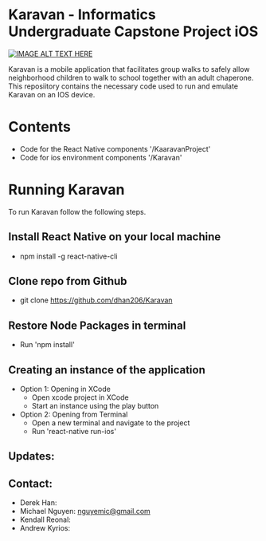 # Karavan - Informatics Undergraduate Capstone Project iOS

[![IMAGE ALT TEXT HERE](https://img.youtube.com/vi/hBWK14Ubp88/0.jpg)](https://www.youtube.com/watch?v=hBWK14Ubp88)

Karavan is a mobile application that facilitates group walks to safely allow neighborhood children to walk to school together with an adult chaperone. This reposiitory contains the necessary code used to run and emulate Karavan on an IOS device.

# Contents
 * Code for the React Native components '/KaaravanProject'
 * Code for ios environment components '/Karavan'

# Running Karavan
To run Karavan follow the following steps.

## Install React Native on your local machine
  * npm install -g react-native-cli
## Clone repo from Github 
  * git clone https://github.com/dhan206/Karavan
## Restore Node Packages in terminal
  * Run 'npm install'
## Creating an instance of the application
  * Option 1: Opening in XCode
    * Open xcode project in XCode
    * Start an instance using the play button
  * Option 2: Opening from Terminal
    * Open a new terminal and navigate to the project
    * Run 'react-native run-ios'

## Updates:

## Contact:
 * Derek Han:
 * Michael Nguyen: nguyemic@gmail.com
 * Kendall Reonal:
 * Andrew Kyrios:
